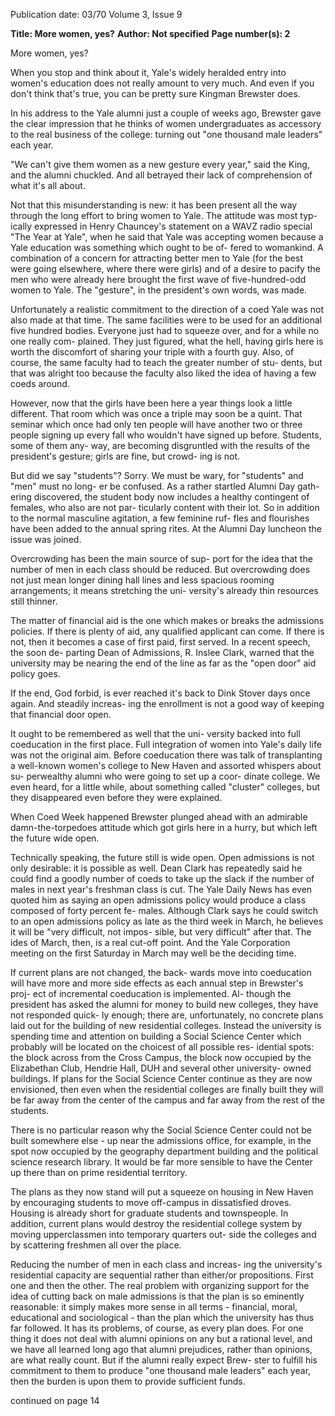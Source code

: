 Publication date: 03/70
Volume 3, Issue 9

**Title: More women, yes?**
**Author: Not specified**
**Page number(s): 2**

More women, yes?

When you stop and think about it, Yale's widely
heralded entry into women's education does not really
amount to very much. And even if you don't think that's
true, you can be pretty sure Kingman Brewster does.

In his address to the Yale alumni just a couple of
weeks ago, Brewster gave the clear impression that
he thinks of women undergraduates as accessory to
the real business of the college: turning out "one
thousand male leaders" each year.

"We can't give them women as a new gesture
every year," said the King, and the alumni chuckled.
And all betrayed their lack of comprehension of
what it's all about.

Not that this misunderstanding is new: it has
been present all the way through the long effort
to bring women to Yale. The attitude was most typ-
ically expressed in Henry Chauncey's statement on
a WAVZ radio special "The Year at Yale", when
he said that Yale was accepting women because a
Yale education was something which ought to be of-
fered to womankind. A combination of a concern for
attracting better men to Yale (for the best were
going elsewhere, where there were girls) and of a
desire to pacify the men who were already here
brought the first wave of five-hundred-odd women
to Yale. The "gesture", in the president's own
words, was made.

Unfortunately a realistic commitment to the
direction of a coed Yale was not also made at that
time. The same facilities were to be used for an
additional five hundred bodies. Everyone just had
to squeeze over, and for a while no one really com-
plained. They just figured, what the hell, having
girls here is worth the discomfort of sharing your
triple with a fourth guy. Also, of course, the
same faculty had to teach the greater number of stu-
dents, but that was alright too because the faculty
also liked the idea of having a few coeds around.

However, now that the girls have been here a
year things look a little different. That room which
was once a triple may soon be a quint. That seminar
which once had only ten people will have another
two or three people signing up every fall who wouldn't
have signed up before. Students, some of them any-
way, are becoming disgruntled with the results of
the president's gesture; girls are fine, but crowd-
ing is not.

But did we say "students"? Sorry. We must
be wary, for "students" and "men" must no long-
er be confused. As a rather startled Alumni Day gath-
ering discovered, the student body now includes a
healthy contingent of females, who also are not par-
ticularly content with their lot. So in addition to
the normal masculine agitation, a few feminine ruf-
fles and flourishes have been added to the annual
spring rites. At the Alumni Day luncheon the issue
was joined.

Overcrowding has been the main source of sup-
port for the idea that the number of men in each
class should be reduced. But overcrowding does not
just mean longer dining hall lines and less spacious
rooming arrangements; it means stretching the uni-
versity's already thin resources still thinner.

The matter of financial aid is the one which
makes or breaks the admissions policies. If there
is plenty of aid, any qualified applicant can come.
If there is not, then it becomes a case of first
paid, first served. In a recent speech, the soon de-
parting Dean of Admissions, R. Inslee Clark, warned
that the university may be nearing the end of the
line as far as the "open door" aid policy goes.

If the end, God forbid, is ever reached it's back to
Dink Stover days once again. And steadily increas-
ing the enrollment is not a good way of keeping that
financial door open.

It ought to be remembered as well that the uni-
versity backed into full coeducation in the first
place. Full integration of women into Yale's daily
life was not the original aim. Before coeducation
there was talk of transplanting a well-known women's
college to New Haven and assorted whispers about su-
perwealthy alumni who were going to set up a coor-
dinate college. We even heard, for a little while,
about something called "cluster" colleges, but
they disappeared even before they were explained.

When Coed Week happened Brewster plunged ahead
with an admirable damn-the-torpedoes attitude
which got girls here in a hurry, but which left
the future wide open.

Technically speaking, the future still is
wide open. Open admissions is not only desirable: it
is possible as well. Dean Clark has repeatedly
said he could find a goodly number of coeds to take
up the slack if the number of males in next year's
freshman class is cut. The Yale Daily News has
even quoted him as saying an open admissions policy
would produce a class composed of forty percent fe-
males. Although Clark says he could switch to an open
admissions policy as late as the third week in March,
he believes it will be "very difficult, not impos-
sible, but very difficult" after that. The ides of
March, then, is a real cut-off point. And the Yale
Corporation meeting on the first Saturday in March
may well be the deciding time.

If current plans are not changed, the back-
wards move into coeducation will have more and more
side effects as each annual step in Brewster's proj-
ect of incremental coeducation is implemented. Al-
though the president has asked the alumni for money
to build new colleges, they have not responded quick-
ly enough; there are, unfortunately, no concrete plans
laid out for the building of new residential colleges.
Instead the university is spending time and attention
on building a Social Science Center which probably
will be located on the choicest of all possible res-
idential spots: the block across from the Cross
Campus, the block now occupied by the Elizabethan
Club, Hendrie Hall, DUH and several other university-
owned buildings. If plans for the Social Science
Center continue as they are now envisioned, then
even when the residential colleges are finally built
they will be far away from the center of the campus
and far away from the rest of the students.

There is no particular reason why the Social
Science Center could not be built somewhere else - up
near the admissions office, for example, in the spot
now occupied by the geography department building
and the political science research library. It would be far
more sensible to have the Center up there than on prime
residential territory.

The plans as they now stand will put a squeeze on
housing in New Haven by encouraging students to move
off-campus in dissatisfied droves. Housing is already short
for graduate students and townspeople. In addition,
current plans would destroy the residential college system
by moving upperclassmen into temporary quarters out-
side the colleges and by scattering freshmen all over the
place.

Reducing the number of men in each class and increas-
ing the university's residential capacity are sequential
rather than either/or propositions. First one and then the
other. The real problem with organizing support for the
idea of cutting back on male admissions is that the plan
is so eminently reasonable: it simply makes more sense
in all terms - financial, moral, educational and
sociological - than the plan which the university has thus
far followed. It has its problems, of course, as every plan
does. For one thing it does not deal with alumni opinions
on any but a rational level, and we have all learned long
ago that alumni prejudices, rather than opinions, are
what really count. But if the alumni really expect Brew-
ster to fulfill his commitment to them to produce
"one thousand male leaders" each year, then the burden
is upon them to provide sufficient funds.

continued on page 14